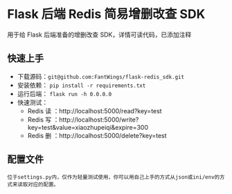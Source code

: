 # Flask 后端 Redis 简易增删改查 SDK

用于给 Flask 后端准备的增删改查 SDK，详情可读代码，已添加注释

## 快速上手

- 下载源码：`git@github.com:FantWings/flask-redis_sdk.git`
- 安装依赖： `pip install -r requirements.txt`
- 运行后端： `flask run -h 0.0.0.0`
- 快速测试：
  - Redis 读 ：http://localhost:5000/read?key=test
  - Redis 写 ：http://localhost:5000/write?key=test&value=xiaozhupeiqi&expire=300
  - Redis 删 ：http://localhost:5000/delete?key=test

## 配置文件

    位于settings.py内，仅作为轻量测试使用，你可以用自己上手的方式从json或ini/env的方式来读取对应的配置。
